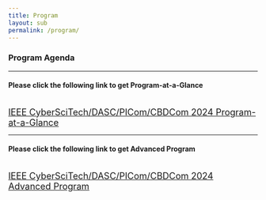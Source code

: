 ```yaml
---
title: Program
layout: sub
permalink: /program/
--- 
```


<h3>Program Agenda</h3>

<hr/>
<h4>Please click the following link to get Program-at-a-Glance</h4>
<br>
<a href="/2024/assets/IEEE CyberSciTech_DASC_PICom_CBDCom 2024 Program-at-a-Glance-10.26.pdf" target="_blank" style="font-size: 18px;"><u>IEEE CyberSciTech/DASC/PICom/CBDCom 2024 Program-at-a-Glance</u></a>

<hr/>
<h4>Please click the following link to get Advanced Program</h4>
<br>
<a href="/2024/assets/IEEE CyberSciTech_DASC_PICom_CBDCom 2024 Advanced Program-10.26.pdf" target="_blank" style="font-size: 18px;"><u>IEEE CyberSciTech/DASC/PICom/CBDCom 2024 Advanced Program</u></a>